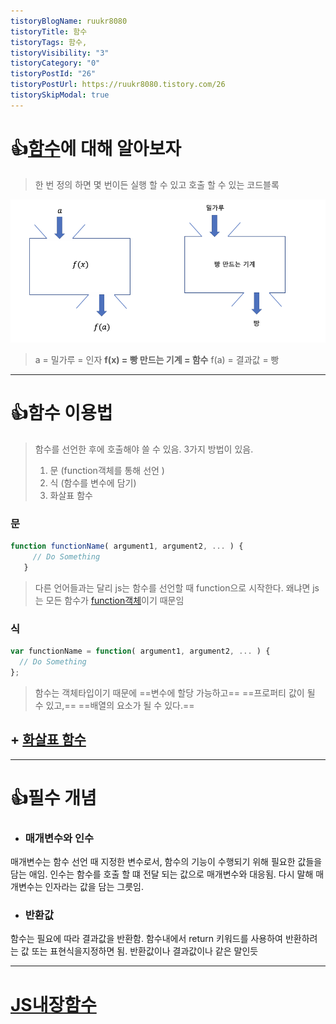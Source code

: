 ```yaml
---
tistoryBlogName: ruukr8080
tistoryTitle: 함수
tistoryTags: 함수,
tistoryVisibility: "3"
tistoryCategory: "0"
tistoryPostId: "26"
tistoryPostUrl: https://ruukr8080.tistory.com/26
tistorySkipModal: true
---
```


# 👍[함수](%ED%95%A8%EC%88%98.md)에 대해 알아보자


> 한 번 정의 하면 몇 번이든 실행 할 수 있고 호출 할 수 있는 코드블록

![함수-1.png](../media/%ED%95%A8%EC%88%98-1.png)
> a = 밀가루 = 인자
> **f(x) = 빵 만드는 기계 = 함수**
> f(a) = 결과값 = 빵



---
# 👍**함수 이용법**

> 함수를 선언한 후에 호출해야 쓸 수 있음.
> 3가지 방법이 있음.
> 1.  문 (function객체를 통해 선언 )
> 2. 식 (함수를 변수에 담기)
> 3. 화살표 함수


### 문


```js
function functionName( argument1, argument2, ... ) {
     // Do Something
   }
```

> 다른 언어들과는 달리 js는 함수를 선언할 때 function으로 시작한다.
  왜냐면 js는 모든 함수가 [function객체](function%EA%B0%9D%EC%B2%B4.md)이기 때문임


###  식


```js
var functionName = function( argument1, argument2, ... ) {
  // Do Something
};
```

>함수는 객체타입이기 때문에 
>==변수에 할당 가능하고==
>==프로퍼티 값이 될 수 있고,==
>==배열의 요소가 될 수 있다.==


##  + [화살표 함수](%ED%99%94%EC%82%B4%ED%91%9C%20%ED%95%A8%EC%88%98.md) 
---

# 👍필수 개념


- ### 매개변수와 인수
매개변수는 함수 선언 때 지정한 변수로서, 함수의 기능이 수행되기 위해 필요한 값들을 담는 애임.
인수는 함수를 호출 할 떄 전달 되는 값으로 매개변수와 대응됨.
다시 말해 매개변수는 인자라는 값을 담는 그릇임.

- ### 반환값
함수는 필요에 따라 결과값을 반환함. 
함수내에서 return 키워드를 사용하여 반환하려는 값 또는 표현식을지정하면 됨.
반환값이나 결과값이나 같은 말인듯

---

# **[JS내장함수](JS%EB%82%B4%EC%9E%A5%ED%95%A8%EC%88%98.md)**